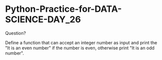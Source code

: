 # Python-Practice-for-DATA-SCIENCE-DAY_26
Question?

Define a function that can accept an integer number as input and print the "It is an even number" if the number is even, otherwise print "It is an odd number".
